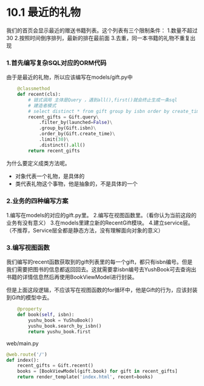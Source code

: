 # 10.1 最近的礼物

我们的首页会显示最近的赠送书籍列表。这个列表有三个限制条件：
1.数量不超过30
2.按照时间倒序排列，最新的排在最前面
3.去重，同一本书籍的礼物不重复出现

### 1.首先编写复杂SQL对应的ORM代码
由于是最近的礼物，所以应该编写在models/gift.py中
```python
    @classmethod
    def recent(cls):
        # 链式调用 主体是Query ，遇到all(),first()就会终止生成一条sql
        # 建造者模式
        # select distinct * from gift group by isbn order by create_time limit 30
        recent_gifts = Gift.query\
            .filter_by(launched=False)\
            .group_by(Gift.isbn)\
            .order_by(Gift.create_time)\
            .limit(30)\
            .distinct().all()
        return recent_gifts
```

为什么要定义成类方法呢。
- 对象代表一个礼物，是具体的
- 类代表礼物这个事物，他是抽象的，不是具体的一个

### 2.业务的四种编写方案
1.编写在models的对应的gift.py里。
2.编写在视图函数里。（看你认为当前这段的业务有没有意义）
3.在models里建立新的RecentGift模块。
4.建立service层。（不推荐，Service层全都是静态方法，没有理解面向对象的意义）


### 3.编写视图函数

我们编写的recent函数获取到的gift列表里的每一个gift，都只有isbn编号。但是我们需要把图书的信息都返回回去。这就需要拿isbn编号去YushBook可去查询出书籍的详情信息然后再使用BookViewModel进行封装。

但是上面这段逻辑，不应该写在视图函数的for循环中，他是Gift的行为，应该封装到Gift的模型中去。
```python
    @property
    def book(self, isbn):
        yushu_book = YuShuBook()
        yushu_book.search_by_isbn()
        return yushu_book.first
```

web/main.py
```python
@web.route('/')
def index():
    recent_gifts = Gift.recent()
    books = [BookViewModel(gift.book) for gift in recent_gifts]
    return render_template('index.html', recent=books)
```